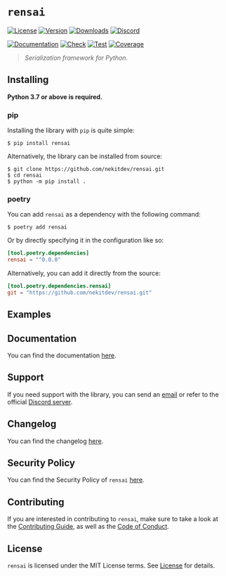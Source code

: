 # `rensai`

[![License][License Badge]][License]
[![Version][Version Badge]][Package]
[![Downloads][Downloads Badge]][Package]
[![Discord][Discord Badge]][Discord]

[![Documentation][Documentation Badge]][Documentation]
[![Check][Check Badge]][Actions]
[![Test][Test Badge]][Actions]
[![Coverage][Coverage Badge]][Coverage]

> *Serialization framework for Python.*

## Installing

**Python 3.7 or above is required.**

### pip

Installing the library with `pip` is quite simple:

```console
$ pip install rensai
```

Alternatively, the library can be installed from source:

```console
$ git clone https://github.com/nekitdev/rensai.git
$ cd rensai
$ python -m pip install .
```

### poetry

You can add `rensai` as a dependency with the following command:

```console
$ poetry add rensai
```

Or by directly specifying it in the configuration like so:

```toml
[tool.poetry.dependencies]
rensai = "^0.0.0"
```

Alternatively, you can add it directly from the source:

```toml
[tool.poetry.dependencies.rensai]
git = "https://github.com/nekitdev/rensai.git"
```

## Examples

<!-- TODO: add examples -->

## Documentation

You can find the documentation [here][Documentation].

## Support

If you need support with the library, you can send an [email][Email]
or refer to the official [Discord server][Discord].

## Changelog

You can find the changelog [here][Changelog].

## Security Policy

You can find the Security Policy of `rensai` [here][Security].

## Contributing

If you are interested in contributing to `rensai`, make sure to take a look at the
[Contributing Guide][Contributing Guide], as well as the [Code of Conduct][Code of Conduct].

## License

`rensai` is licensed under the MIT License terms. See [License][License] for details.

[Email]: mailto:support@nekit.dev

[Discord]: https://nekit.dev/discord

[Actions]: https://github.com/nekitdev/rensai/actions

[Changelog]: https://github.com/nekitdev/rensai/blob/main/CHANGELOG.md
[Code of Conduct]: https://github.com/nekitdev/rensai/blob/main/CODE_OF_CONDUCT.md
[Contributing Guide]: https://github.com/nekitdev/rensai/blob/main/CONTRIBUTING.md
[Security]: https://github.com/nekitdev/rensai/blob/main/SECURITY.md

[License]: https://github.com/nekitdev/rensai/blob/main/LICENSE

[Package]: https://pypi.org/project/rensai
[Coverage]: https://codecov.io/gh/nekitdev/rensai
[Documentation]: https://nekitdev.github.io/rensai

[Discord Badge]: https://img.shields.io/badge/chat-discord-5865f2
[License Badge]: https://img.shields.io/pypi/l/rensai
[Version Badge]: https://img.shields.io/pypi/v/rensai
[Downloads Badge]: https://img.shields.io/pypi/dm/rensai

[Documentation Badge]: https://github.com/nekitdev/rensai/workflows/docs/badge.svg
[Check Badge]: https://github.com/nekitdev/rensai/workflows/check/badge.svg
[Test Badge]: https://github.com/nekitdev/rensai/workflows/test/badge.svg
[Coverage Badge]: https://codecov.io/gh/nekitdev/rensai/branch/main/graph/badge.svg
